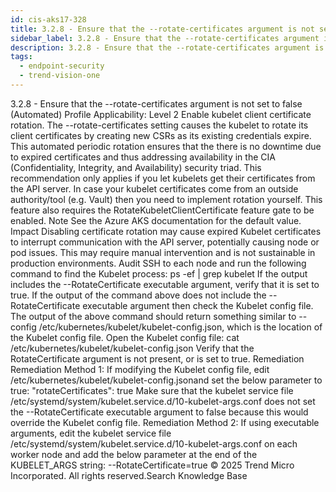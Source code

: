 ```yaml
---
id: cis-aks17-328
title: 3.2.8 - Ensure that the --rotate-certificates argument is not set to false (Automated)
sidebar_label: 3.2.8 - Ensure that the --rotate-certificates argument is not set to false (Automated)
description: 3.2.8 - Ensure that the --rotate-certificates argument is not set to false (Automated)
tags:
  - endpoint-security
  - trend-vision-one
---
```


 3.2.8 - Ensure that the --rotate-certificates argument is not set to false (Automated) Profile Applicability: Level 2 Enable kubelet client certificate rotation. The --rotate-certificates setting causes the kubelet to rotate its client certificates by creating new CSRs as its existing credentials expire. This automated periodic rotation ensures that the there is no downtime due to expired certificates and thus addressing availability in the CIA (Confidentiality, Integrity, and Availability) security triad. This recommendation only applies if you let kubelets get their certificates from the API server. In case your kubelet certificates come from an outside authority/tool (e.g. Vault) then you need to implement rotation yourself. This feature also requires the RotateKubeletClientCertificate feature gate to be enabled. Note See the Azure AKS documentation for the default value. Impact Disabling certificate rotation may cause expired Kubelet certificates to interrupt communication with the API server, potentially causing node or pod issues. This may require manual intervention and is not sustainable in production environments. Audit SSH to each node and run the following command to find the Kubelet process: ps -ef | grep kubelet If the output includes the --RotateCertificate executable argument, verify that it is set to true. If the output of the command above does not include the --RotateCertificate executable argument then check the Kubelet config file. The output of the above command should return something similar to --config /etc/kubernetes/kubelet/kubelet-config.json, which is the location of the Kubelet config file. Open the Kubelet config file: cat /etc/kubernetes/kubelet/kubelet-config.json Verify that the RotateCertificate argument is not present, or is set to true. Remediation Remediation Method 1: If modifying the Kubelet config file, edit /etc/kubernetes/kubelet/kubelet-config.jsonand set the below parameter to true: "rotateCertificates": true Make sure that the kubelet service file /etc/systemd/system/kubelet.service.d/10-kubelet-args.conf does not set the --RotateCertificate executable argument to false because this would override the Kubelet config file. Remediation Method 2: If using executable arguments, edit the kubelet service file /etc/systemd/system/kubelet.service.d/10-kubelet-args.conf on each worker node and add the below parameter at the end of the KUBELET_ARGS string: --RotateCertificate=true © 2025 Trend Micro Incorporated. All rights reserved.Search Knowledge Base